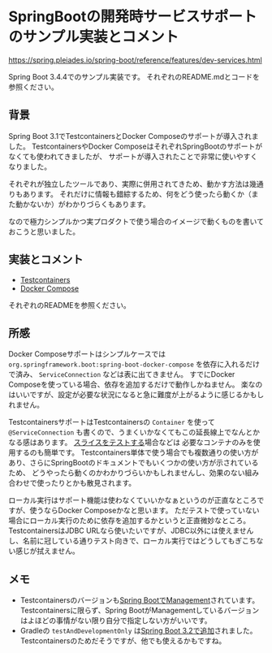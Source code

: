 # SpringBootの開発時サービスサポートのサンプル実装とコメント

https://spring.pleiades.io/spring-boot/reference/features/dev-services.html

Spring Boot 3.4.4でのサンプル実装です。
それぞれのREADME.mdとコードを参照ください。

## 背景

Spring Boot 3.1でTestcontainersとDocker Composeのサポートが導入されました。
TestcontainersやDocker ComposeはそれぞれSpringBootのサポートがなくても使われてきましたが、
サポートが導入されたことで非常に使いやすくなりました。

それぞれが独立したツールであり、実際に併用されてきため、動かす方法は幾通りもあります。
それだけに情報も錯綜するため、何をどう使ったら動くか（また動かないか）がわかりづらくもあります。

なので極力シンプルかつ実プロダクトで使う場合のイメージで動くものを書いておこうと思いました。

## 実装とコメント

- [Testcontainers](./testcontainers)
- [Docker Compose](./docker-compose)

それぞれのREADMEを参照ください。

## 所感

Docker Composeサポートはシンプルケースでは `org.springframework.boot:spring-boot-docker-compose` を依存に入れるだけで済み、 `ServiceConnection` などは表に出てきません。
すでにDocker Composeを使っている場合、依存を追加するだけで動作しかねません。
楽なのはいいですが、設定が必要な状況になると急に難度が上がるように感じるかもしれません。

TestcontainersサポートはTestcontainersの `Container` を使って `@ServiceConnection` も書くので、うまくいかなくてもこの延長線上でなんとかなる感はあります。
[スライスをテストする](https://spring.pleiades.io/spring-boot/reference/testing/spring-boot-applications.html#testing.spring-boot-applications.autoconfigured-tests)場合などは
必要なコンテナのみを使用するのも簡単です。
Testcontainers単体で使う場合でも複数通りの使い方があり、さらにSpringBootのドキュメントでもいくつかの使い方が示されているため、
どうやったら動くのかわかりづらいかもしれませんし、効果のない組み合わせで使ったりとかも散見されます。

ローカル実行はサポート機能は使わなくていいかなぁというのが正直なところですが、使うならDocker Composeかなと思います。
ただテストで使っていない場合にローカル実行のために依存を追加するかというと正直微妙なところ。
TestcontainersはJDBC URLなら使いたいですが、JDBC以外には使えませんし、名前に冠している通りテスト向きで、ローカル実行ではどうしてもぎこちない感じが拭えません。

## メモ

- Testcontainersのバージョンも[Spring BootでManagement](https://github.com/spring-projects/spring-boot/wiki/Spring-Boot-3.1-Release-Notes#dependency-management-for-testcontainers)されています。Testcontainersに限らず、Spring BootがManagementしているバージョンはよほどの事情がない限り自分で指定しない方がいいです。
- Gradleの `testAndDevelopmentOnly` は[Spring Boot 3.2で追加](https://github.com/spring-projects/spring-boot/wiki/Spring-Boot-3.2-Release-Notes#testanddevelopmentonly-gradle-configuration)されました。Testcontainersのためだそうですが、他でも使えるかもですね。
